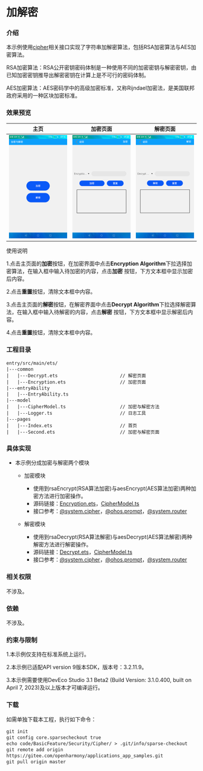 # 加解密

### 介绍

本示例使用[cipher](https://gitee.com/openharmony/docs/blob/master/zh-cn/application-dev/reference/apis/js-apis-system-cipher.md)相关接口实现了字符串加解密算法，包括RSA加密算法与AES加密算法。

RSA加密算法：RSA公开密钥密码体制是一种使用不同的加密密钥与解密密钥，由已知加密密钥推导出解密密钥在计算上是不可行的密码体制。

AES加密算法：AES密码学中的高级加密标准，又称Rijndael加密法，是美国联邦政府采用的一种区块加密标准。

### 效果预览

|主页|加密页面|解密页面|
|--------------------------------|--------------------------------|--------------------------------|
|![](screenshots/device/index.png)| ![](screenshots/device/encryption.png) |![](screenshots/device/decrypt.png)|

使用说明

1.点击主页面的**加密**按钮，在加密界面中点击**Encryption Algorithm**下拉选择加密算法，在输入框中输入待加密的内容，点击**加密**
按钮，下方文本框中显示加密后内容。

2.点击**重置**按钮，清除文本框中内容。

3.点击主页面的**解密**按钮，在解密界面中点击**Decrypt Algorithm**下拉选择解密算法，在输入框中输入待解密的内容，点击**解密**
按钮，下方文本框中显示解密后内容。

4.点击**重置**按钮，清除文本框中内容。

### 工程目录
```
entry/src/main/ets/
|---common
|   |---Decrypt.ets                       // 解密页面
|   |---Encryption.ets                    // 加密页面
|---entryAbility
|   |---EntryAbility.ts
|---model
|   |---CipherModel.ts                    // 加密与解密方法
|   |---Logger.ts                         // 日志工具
|---pages
|   |---Index.ets                         // 首页
|   |---Second.ets                        // 加密与解密页面
```

### 具体实现

* 本示例分成加密与解密两个模块
  * 加密模块
    * 使用到rsaEncrypt(RSA算法加密)与aesEncrypt(AES算法加密)两种加密方法进行加密操作。
    * 源码链接：[Encryption.ets](https://gitee.com/openharmony/applications_app_samples/blob/master/code/BasicFeature/Security/Cipher/entry/src/main/ets/common/Encryption.ets)，[CipherModel.ts](https://gitee.com/openharmony/applications_app_samples/blob/master/code/BasicFeature/Security/Cipher/entry/src/main/ets/model/CipherModel.ts)
    * 接口参考：[@system.cipher](https://gitee.com/openharmony/docs/blob/master/zh-cn/application-dev/reference/apis/js-apis-system-cipher.md#cipheraes)，[@ohos.prompt](https://gitee.com/openharmony/docs/blob/master/zh-cn/application-dev/reference/apis/js-apis-promptAction.md)，[@system.router](https://gitee.com/openharmony/docs/blob/master/zh-cn/application-dev/reference/apis/js-apis-system-router.md)

  * 解密模块
    * 使用到rsaDecrypt(RSA算法解密)与aesDecrypt(AES算法解密)两种解密方法进行解密操作。
    * 源码链接：[Decrypt.ets](https://gitee.com/openharmony/applications_app_samples/blob/master/code/BasicFeature/Security/Cipher/entry/src/main/ets/common/Decrypt.ets)，[CipherModel.ts](https://gitee.com/openharmony/applications_app_samples/blob/master/code/BasicFeature/Security/Cipher/entry/src/main/ets/model/CipherModel.ts)
    * 接口参考：[@system.cipher](https://gitee.com/openharmony/docs/blob/master/zh-cn/application-dev/reference/apis/js-apis-system-cipher.md#cipheraes)，[@ohos.prompt](https://gitee.com/openharmony/docs/blob/master/zh-cn/application-dev/reference/apis/js-apis-promptAction.md)，[@system.router](https://gitee.com/openharmony/docs/blob/master/zh-cn/application-dev/reference/apis/js-apis-system-router.md)
  
### 相关权限

不涉及。

### 依赖

不涉及。

### 约束与限制

1.本示例仅支持在标准系统上运行。

2.本示例已适配API version 9版本SDK，版本号：3.2.11.9。

3.本示例需要使用DevEco Studio 3.1 Beta2 (Build Version: 3.1.0.400, built on April 7, 2023)及以上版本才可编译运行。

### 下载

如需单独下载本工程，执行如下命令：
```
git init
git config core.sparsecheckout true
echo code/BasicFeature/Security/Cipher/ > .git/info/sparse-checkout
git remote add origin https://gitee.com/openharmony/applications_app_samples.git
git pull origin master

```